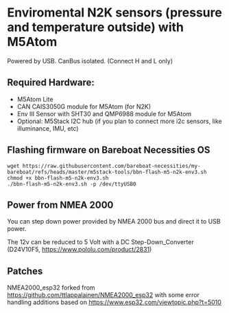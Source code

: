 # Enviromental N2K sensors (pressure and temperature outside) with M5Atom

Powered by USB. CanBus isolated. (Connect H and L only)

## Required Hardware:

- M5Atom Lite
- CAN CAIS3050G module for M5Atom (for N2K)
- Env III Sensor with SHT30 and QMP6988 module for M5Atom
- Optional: M5Stack I2C hub (if you plan to connect more i2c sensors, like illuminance, IMU, etc)

## Flashing firmware on Bareboat Necessities OS

````
wget https://raw.githubusercontent.com/bareboat-necessities/my-bareboat/refs/heads/master/m5stack-tools/bbn-flash-m5-n2k-env3.sh
chmod +x bbn-flash-m5-n2k-env3.sh
./bbn-flash-m5-n2k-env3.sh -p /dev/ttyUSB0
````

## Power from NMEA 2000

You can step down power provided by
NMEA 2000 bus and direct it to USB power. 

The 12v can be reduced to 5 Volt with a DC Step-Down_Converter (D24V10F5, https://www.pololu.com/product/2831)

## Patches

NMEA2000_esp32 forked from https://github.com/ttlappalainen/NMEA2000_esp32
with some error handling additions
based on https://www.esp32.com/viewtopic.php?t=5010
